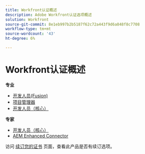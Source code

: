 ```yaml
---
title: Workfront认证概述
description: Adobe Workfront认证选项概述
solution: Workfront
source-git-commit: 8e1eb997b2b5187f62c72a443f9d6a848f8c7708
workflow-type: tm+mt
source-wordcount: '43'
ht-degree: 6%

---
```


# Workfront认证概述

**专业**

* [开发人员(Fusion)](/help/certifications/aw/aw-fusion-p-developer.md) <!--AD0-E902-->
* [项目管理器](/help/certifications/aw/aw-p-project-manager.md) <!--AD0-E903-->
* [开发人员（核心）](/help/certifications/aw/aw-core-p-developer.md) <!--AD0-E905-->

**专家**

* [开发人员（核心）](/help/certifications/aw/aw-core-e-developer.md) <!--AD0-E904-->
* [AEM Enhanced Connector](/help/certifications/aw/aw-aem-e-connector.md) <!--AD0-E906-->

访问 [续订您的证书](/help/certifications/renew.md) 页面，查看此产品是否有续订选项。

